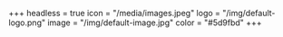 +++
headless = true
icon = "/media/images.jpeg"
logo = "/img/default-logo.png"
image = "/img/default-image.jpg"
color = "#5d9fbd"
+++
